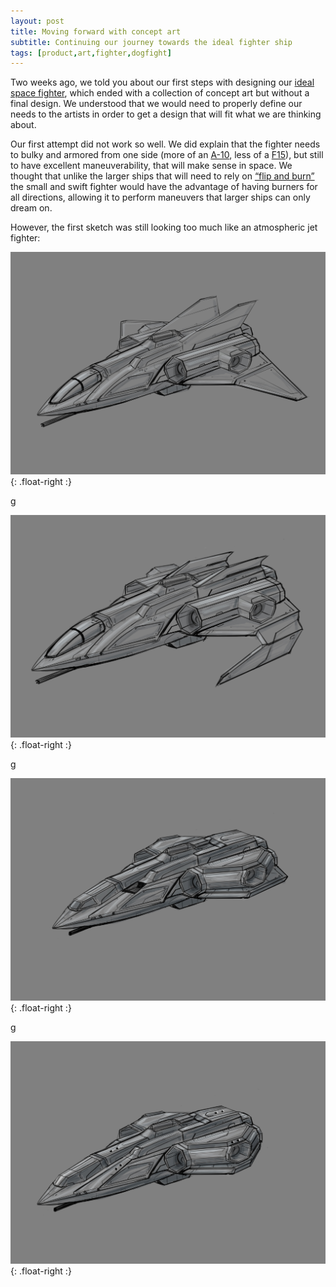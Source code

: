 ```yaml
---
layout: post
title: Moving forward with concept art 
subtitle: Continuing our journey towards the ideal fighter ship
tags: [product,art,fighter,dogfight]
---
```


Two weeks ago, we told you about our first steps with designing our [ideal space fighter](/2021-04-10-fighter-art-1), which ended with a collection of concept art but without a final design. We understood that we would need to properly define our needs to the artists in order to get a design that will fit what we are thinking about.

Our first attempt did not work so well. We did explain that the fighter needs to bulky and armored from one side (more of an [A-10]( https://en.wikipedia.org/wiki/Fairchild_Republic_A-10_Thunderbolt_II), less of a [F15]( https://en.wikipedia.org/wiki/McDonnell_Douglas_F-15_Eagle)), but still to have excellent maneuverability, that will make sense in space. We thought that unlike the larger ships that will need to rely on [“flip and burn”](https://www.youtube.com/watch?v=qL6UlySo3-M) the small and swift fighter would have the advantage of having burners for all directions, allowing it to perform maneuvers that larger ships can only dream on.

However, the first sketch was still looking too much like an atmospheric jet fighter:

![not there yet](/assets/img/fighter-first.jpg){: .float-right :}

g

![still not there](/assets/img/fighter-again.jpg){: .float-right :}

g

![looking better](/assets/img/fighter-almost.jpg){: .float-right :}

g

![eureka](/assets/img/fighter-final.jpg){: .float-right :}
